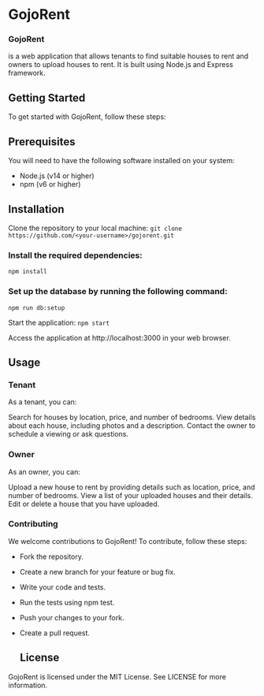 # GojoRent
### GojoRent
is a web application that allows tenants to find suitable houses to rent and owners to upload houses to rent. It is built using Node.js and Express framework.

## Getting Started
To get started with GojoRent, follow these steps:

## Prerequisites
You will need to have the following software installed on your system:
* Node.js (v14 or higher)
* npm (v6 or higher)

## Installation
Clone the repository to your local machine:
`git clone https://github.com/<your-username>/gojorent.git`
  
### Install the required dependencies:
`npm install`
  
### Set up the database by running the following command:
`npm run db:setup`

Start the application:
`npm start`

Access the application at http://localhost:3000 in your web browser.

  ## Usage
### Tenant
As a tenant, you can:

Search for houses by location, price, and number of bedrooms.
View details about each house, including photos and a description.
Contact the owner to schedule a viewing or ask questions.

### Owner
As an owner, you can:

Upload a new house to rent by providing details such as location, price, and number of bedrooms.
View a list of your uploaded houses and their details.
Edit or delete a house that you have uploaded.

### Contributing
We welcome contributions to GojoRent! To contribute, follow these steps:

* Fork the repository.
* Create a new branch for your feature or bug fix.
* Write your code and tests.
* Run the tests using npm test.
* Push your changes to your fork.
* Create a pull request.

  ## License
GojoRent is licensed under the MIT License. See LICENSE for more information.
